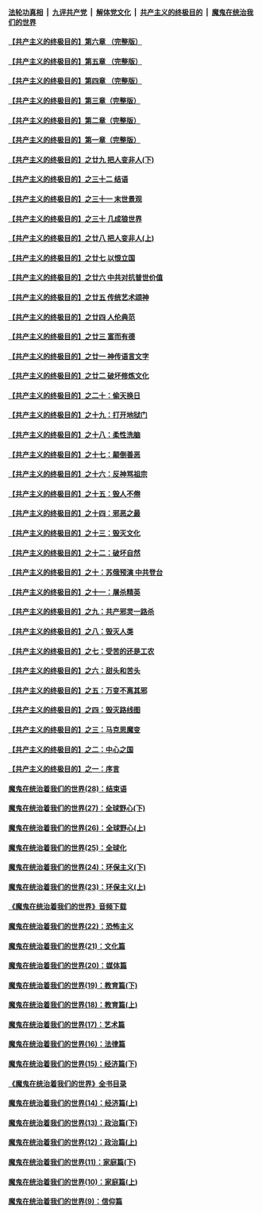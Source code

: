 ####  [法轮功真相](../../../../basic/blob/master/README.md?t=07031902) &nbsp;|&nbsp; [九评共产党](../../../../9ping.md/blob/master/README.md?t=07031902) &nbsp;|&nbsp; [解体党文化](../../../../jtdwh.md/blob/master/README.md?t=07031902)  &nbsp;|&nbsp; [共产主义的终极目的](../../../../gczydzjmd.md/blob/master/README.md?t=07031902) &nbsp;|&nbsp; [魔鬼在统治我们的世界](../../../../mgztzwmdsj.md/blob/master/README.md?t=07031902) 

#### [【共产主义的终极目的】第六章 （完整版）](../pages/nsc422/n11428913.md?t=07031902) 

#### [【共产主义的终极目的】第五章 （完整版）](../pages/nsc422/n11428912.md?t=07031902) 

#### [【共产主义的终极目的】第四章 （完整版）](../pages/nsc422/n11428907.md?t=07031902) 

#### [【共产主义的终极目的】第三章（完整版）](../pages/nsc422/n11428848.md?t=07031902) 

#### [【共产主义的终极目的】第二章（完整版）](../pages/nsc422/n11428831.md?t=07031902) 

#### [【共产主义的终极目的】第一章（完整版）](../pages/nsc422/n11417651.md?t=07031902) 

#### [【共产主义的终极目的】之廿九 把人变非人(下)](../pages/nsc422/n11344140.md?t=07031902) 

#### [【共产主义的终极目的】之三十二 结语](../pages/nsc422/n11360535.md?t=07031902) 

#### [【共产主义的终极目的】之三十一 末世景观](../pages/nsc422/n11351129.md?t=07031902) 

#### [【共产主义的终极目的】之三十 几成狼世界](../pages/nsc422/n11348280.md?t=07031902) 

#### [【共产主义的终极目的】之廿八 把人变非人(上)](../pages/nsc422/n11340492.md?t=07031902) 

#### [【共产主义的终极目的】之廿七 以恨立国](../pages/nsc422/n11336944.md?t=07031902) 

#### [【共产主义的终极目的】之廿六 中共对抗普世价值](../pages/nsc422/n11324785.md?t=07031902) 

#### [【共产主义的终极目的】之廿五 传统艺术颂神](../pages/nsc422/n11296396.md?t=07031902) 

#### [【共产主义的终极目的】之廿四 人伦典范](../pages/nsc422/n11296397.md?t=07031902) 

#### [【共产主义的终极目的】之廿三 富而有德](../pages/nsc422/n11283598.md?t=07031902) 

#### [【共产主义的终极目的】之廿一 神传语言文字](../pages/nsc422/n11263265.md?t=07031902) 

#### [【共产主义的终极目的】之廿二 破坏修炼文化](../pages/nsc422/n11245728.md?t=07031902) 

#### [【共产主义的终极目的】之二十：偷天换日](../pages/nsc422/n11238846.md?t=07031902) 

#### [【共产主义的终极目的】之十九：打开地狱门](../pages/nsc422/n11206376.md?t=07031902) 

#### [【共产主义的终极目的】之十八：柔性洗脑](../pages/nsc422/n11199994.md?t=07031902) 

#### [【共产主义的终极目的】之十七：颠倒善恶](../pages/nsc422/n11179782.md?t=07031902) 

#### [【共产主义的终极目的】之十六：反神骂祖宗](../pages/nsc422/n11166798.md?t=07031902) 

#### [【共产主义的终极目的】之十五：毁人不倦](../pages/nsc422/n11166792.md?t=07031902) 

#### [【共产主义的终极目的】之十四：邪恶之最](../pages/nsc422/n11150249.md?t=07031902) 

#### [【共产主义的终极目的】之十三：毁灭文化](../pages/nsc422/n11135227.md?t=07031902) 

#### [【共产主义的终极目的】之十二：破坏自然](../pages/nsc422/n11135214.md?t=07031902) 

#### [【共产主义的终极目的】之十：苏俄预演 中共登台](../pages/nsc422/n11118424.md?t=07031902) 

#### [【共产主义的终极目的】之十一：屠杀精英](../pages/nsc422/n11118442.md?t=07031902) 

#### [【共产主义的终极目的】之九：共产邪灵一路杀](../pages/nsc422/n11114139.md?t=07031902) 

#### [【共产主义的终极目的】之八：毁灭人类](../pages/nsc422/n11108503.md?t=07031902) 

#### [【共产主义的终极目的】之七：受苦的还是工农](../pages/nsc422/n11101809.md?t=07031902) 

#### [【共产主义的终极目的】之六：甜头和苦头](../pages/nsc422/n11096971.md?t=07031902) 

#### [【共产主义的终极目的】之五：万变不离其邪](../pages/nsc422/n11091285.md?t=07031902) 

#### [【共产主义的终极目的】之四：毁灭路线图](../pages/nsc422/n11086284.md?t=07031902) 

#### [【共产主义的终极目的】之三：马克思魔变](../pages/nsc422/n11061941.md?t=07031902) 

#### [【共产主义的终极目的】之二：中心之国](../pages/nsc422/n11047728.md?t=07031902) 

#### [【共产主义的终极目的】之一：序言](../pages/nsc422/n11086077.md?t=07031902) 

#### [魔鬼在统治着我们的世界(28)：结束语](../pages/nsc422/n10936246.md?t=07031902) 

#### [魔鬼在统治着我们的世界(27)：全球野心(下)](../pages/nsc422/n10928319.md?t=07031902) 

#### [魔鬼在统治着我们的世界(26)：全球野心(上)](../pages/nsc422/n10900318.md?t=07031902) 

#### [魔鬼在统治着我们的世界(25)：全球化](../pages/nsc422/n10788205.md?t=07031902) 

#### [魔鬼在统治着我们的世界(24)：环保主义(下)](../pages/nsc422/n10695307.md?t=07031902) 

#### [魔鬼在统治着我们的世界(23)：环保主义(上)](../pages/nsc422/n10688613.md?t=07031902) 

#### [《魔鬼在统治着我们的世界》音频下载](../pages/nsc422/n10635553.md?t=07031902) 

#### [魔鬼在统治着我们的世界(22)：恐怖主义](../pages/nsc422/n10614727.md?t=07031902) 

#### [魔鬼在统治着我们的世界(21)：文化篇](../pages/nsc422/n10597706.md?t=07031902) 

#### [魔鬼在统治着我们的世界(20)：媒体篇](../pages/nsc422/n10586579.md?t=07031902) 

#### [魔鬼在统治着我们的世界(19)：教育篇(下)](../pages/nsc422/n10564808.md?t=07031902) 

#### [魔鬼在统治着我们的世界(18)：教育篇(上)](../pages/nsc422/n10526970.md?t=07031902) 

#### [魔鬼在统治着我们的世界(17)：艺术篇](../pages/nsc422/n10499093.md?t=07031902) 

#### [魔鬼在统治着我们的世界(16)：法律篇](../pages/nsc422/n10485969.md?t=07031902) 

#### [魔鬼在统治着我们的世界(15)：经济篇(下)](../pages/nsc422/n10469975.md?t=07031902) 

#### [《魔鬼在统治着我们的世界》全书目录](../pages/nsc422/n10464261.md?t=07031902) 

#### [魔鬼在统治着我们的世界(14)：经济篇(上)](../pages/nsc422/n10457370.md?t=07031902) 

#### [魔鬼在统治着我们的世界(13)：政治篇(下)](../pages/nsc422/n10448270.md?t=07031902) 

#### [魔鬼在统治着我们的世界(12)：政治篇(上)](../pages/nsc422/n10444576.md?t=07031902) 

#### [魔鬼在统治着我们的世界(11)：家庭篇(下)](../pages/nsc422/n10440961.md?t=07031902) 

#### [魔鬼在统治着我们的世界(10)：家庭篇(上)](../pages/nsc422/n10435448.md?t=07031902) 

#### [魔鬼在统治着我们的世界(9)：信仰篇](../pages/nsc422/n10432159.md?t=07031902) 

